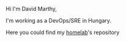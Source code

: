 Hi I'm David Marthy,

I'm working as a DevOps/SRE in Hungary.

Here you could find my [homelab](https://github.com/marthydavid/homelab)'s repository